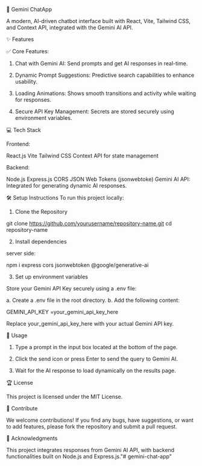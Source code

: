 🚀 Gemini ChatApp

A modern, AI-driven chatbot interface built with React, Vite, Tailwind CSS, and Context API, integrated with the Gemini AI API.

✨ Features

✅ Core Features:

1. Chat with Gemini AI: Send prompts and get AI responses in real-time.

2. Dynamic Prompt Suggestions: Predictive search capabilities to enhance usability.

3. Loading Animations: Shows smooth transitions and activity while waiting for responses.

4. Secure API Key Management: Secrets are stored securely using environment variables.

💻 Tech Stack

Frontend:

React.js
Vite
Tailwind CSS
Context API for state management

Backend:

Node.js
Express.js
CORS
JSON Web Tokens (jsonwebtoke)
Gemini AI API: Integrated for generating dynamic AI responses.

🛠️ Setup Instructions
To run this project locally:

1. Clone the Repository

git clone https://github.com/yourusername/repository-name.git
cd repository-name

2. Install dependencies

server side:

npm i express cors jsonwebtoken @google/generative-ai

3. Set up environment variables

Store your Gemini API Key securely using a .env file:

a. Create a .env file in the root directory.
b. Add the following content:

GEMINI_API_KEY =your_gemini_api_key_here

Replace your_gemini_api_key_here with your actual Gemini API key.

🚀 Usage

1. Type a prompt in the input box located at the bottom of the page.

2. Click the send icon or press Enter to send the query to Gemini AI.

3. Wait for the AI response to load dynamically on the results page.

🏆 License

This project is licensed under the MIT License.

🤝 Contribute

We welcome contributions! If you find any bugs, have suggestions, or want to add features, please fork the repository and submit a pull request.

🏁 Acknowledgments

This project integrates responses from Gemini AI API, with backend functionalities built on Node.js and Express.js."# gemini-chat-app" 

